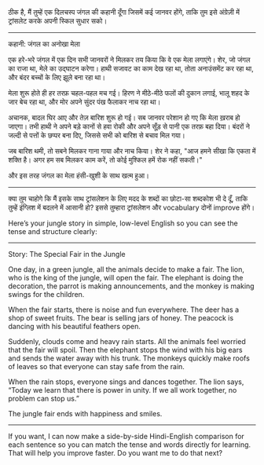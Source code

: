 ठीक है, मैं तुम्हें एक दिलचस्प जंगल की कहानी दूँगा जिसमें कई जानवर होंगे, ताकि तुम इसे अंग्रेज़ी में ट्रांसलेट करके अपनी स्किल सुधार सको।


---

कहानी: जंगल का अनोखा मेला

एक हरे-भरे जंगल में एक दिन सभी जानवरों ने मिलकर तय किया कि वे एक मेला लगाएंगे। शेर, जो जंगल का राजा था, मेले का उद्घाटन करेगा। हाथी सजावट का काम देख रहा था, तोता अनाउंसमेंट कर रहा था, और बंदर बच्चों के लिए झूले बना रहा था।

मेला शुरू होते ही हर तरफ़ चहल-पहल मच गई। हिरण ने मीठे-मीठे फलों की दुकान लगाई, भालू शहद के जार बेच रहा था, और मोर अपने सुंदर पंख फैलाकर नाच रहा था।

अचानक, बादल घिर आए और तेज़ बारिश शुरू हो गई। सब जानवर परेशान हो गए कि मेला ख़राब हो जाएगा। तभी हाथी ने अपने बड़े कानों से हवा रोकी और अपने सूँड़ से पानी एक तरफ़ बहा दिया। बंदरों ने जल्दी से पत्तों के छप्पर बना दिए, जिससे सभी को बारिश से बचाव मिल गया।

जब बारिश थमी, तो सबने मिलकर गाना गाया और नाच किया। शेर ने कहा, "आज हमने सीखा कि एकता में शक्ति है। अगर हम सब मिलकर काम करें, तो कोई मुश्किल हमें रोक नहीं सकती।"

और इस तरह जंगल का मेला हंसी-खुशी के साथ खत्म हुआ।


---

क्या तुम चाहोगे कि मैं इसके साथ ट्रांसलेशन के लिए मदद के शब्दों का छोटा-सा शब्दकोश भी दे दूँ, ताकि तुम्हें इंग्लिश में बदलने में आसानी हो? इससे तुम्हारा ट्रांसलेशन और vocabulary दोनों improve होंगे।



Here’s your jungle story in simple, low-level English so you can see the tense and structure clearly:


---

Story: The Special Fair in the Jungle

One day, in a green jungle, all the animals decide to make a fair. The lion, who is the king of the jungle, will open the fair. The elephant is doing the decoration, the parrot is making announcements, and the monkey is making swings for the children.

When the fair starts, there is noise and fun everywhere. The deer has a shop of sweet fruits. The bear is selling jars of honey. The peacock is dancing with his beautiful feathers open.

Suddenly, clouds come and heavy rain starts. All the animals feel worried that the fair will spoil. Then the elephant stops the wind with his big ears and sends the water away with his trunk. The monkeys quickly make roofs of leaves so that everyone can stay safe from the rain.

When the rain stops, everyone sings and dances together. The lion says, “Today we learn that there is power in unity. If we all work together, no problem can stop us.”

The jungle fair ends with happiness and smiles.


---

If you want, I can now make a side-by-side Hindi-English comparison for each sentence so you can match the tense and words directly for learning. That will help you improve faster. Do you want me to do that next?

